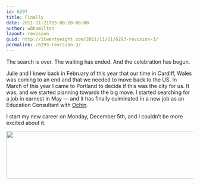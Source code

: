 ```yaml
---
id: 6297
title: Finally
date: 2011-11-21T15:08:20-08:00
author: wbhamilton
layout: revision
guid: http://1twentyeight.com/2011/11/21/6293-revision-3/
permalink: /6293-revision-3/
---
```

The search is over. The waiting has ended. And the celebration has begun.

Julie and I knew back in February of this year that our time in Cardiff, Wales was coming to an end and that we needed to move back to the US. In March of this year I came to Portland to decide if this was the city for us. It was, and we started planning towards the big move. I started searching for a job in earnest in May — and it has finally culminated in a new job as an Education Consultant with [Ochin](http://www.ochin.org).

I start my new career on Monday, December 5th, and I couldn&#8217;t be more excited about it.

<img class="alignnone size-full wp-image-6294" title="ochin" src="http://1twentyeight.com/wp-content/uploads/2011/11/ochin.jpeg" alt="" width="882" height="128" srcset="http://1twentyeight.com/wp-content/uploads/2011/11/ochin.jpeg 882w, http://1twentyeight.com/wp-content/uploads/2011/11/ochin-300x43.jpg 300w" sizes="(max-width: 882px) 100vw, 882px" />